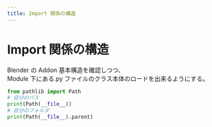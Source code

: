 ```yaml
---
title: Import 関係の構造
---
```

# Import 関係の構造

Blender の Addon 基本構造を確認しつつ、  
Module 下にある.py ファイルのクラス本体のロードを出来るようにする。

```python
from pathlib import Path
# 自分のパス
print(Path(__file__))
# 自分のフォルダ
print(Path(__file__).parent)
```
